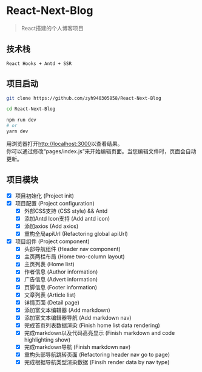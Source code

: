 # React-Next-Blog
> React搭建的个人博客项目

## 技术栈
    React Hooks + Antd + SSR

## 项目启动

```bash
git clone https://github.com/zyh940305858/React-Next-Blog  

cd React-Next-Blog

npm run dev  
# or
yarn dev  
```

用浏览器打开[http://localhost:3000](http://localhost:3000)以查看结果。  
你可以通过修改“pages/index.js”来开始编辑页面。当您编辑文件时，页面会自动更新。  


## 项目模块
 - [x] 项目初始化 (Project init)  
 - [x] 项目配置 (Project configuration)  
   - [x] 外部CSS支持 (CSS style) && Antd
   - [x] 添加Antd Icon支持 (Add antd icon)
   - [x] 添加axios (Add axios)
   - [x] 重构全局apiUrl (Refactoring global apiUrl)
 - [x] 项目组件 (Project component)
   - [x] 头部导航组件 (Header nav component)
   - [x] 主页两栏布局 (Home two-column layout)
   - [x] 主页列表 (Home list)
   - [x] 作者信息 (Author information)
   - [x] 广告信息 (Advert information)
   - [x] 页脚信息 (Footer information)
   - [x] 文章列表 (Article list)
   - [x] 详情页面 (Detail page)
   - [x] 添加富文本编辑器 (Add markdown)
   - [x] 添加富文本编辑器导航 (Add markdown nav)
   - [x] 完成首页列表数据渲染 (Finish home list data rendering)
   - [x] 完成markdown以及代码高亮显示 (Finish markdown and code highlighting show)
   - [x] 完成markdown导航 (Finish markdown nav)
   - [x] 重构头部导航跳转页面 (Refactoring header nav go to page)
   - [x] 完成根据导航类型渲染数据 (Finsih render data by nav type)
